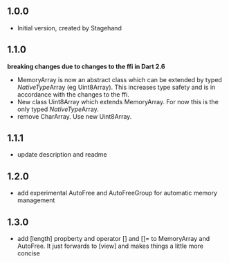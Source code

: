 ## 1.0.0

- Initial version, created by Stagehand

## 1.1.0 
**breaking changes due to changes to the ffi in Dart 2.6**
- MemoryArray is now an abstract class which can be extended by typed *NativeType*Array (eg Uint8Array). This increases type safety and is in accordance with the changes to the ffi.
- New class Uint8Array which extends MemoryArray. For now this is the only typed *NativeType*Array.
- remove CharArray. Use new Uint8Array.

## 1.1.1
- update description and readme

## 1.2.0
- add experimental AutoFree and AutoFreeGroup for automatic memory management

## 1.3.0
- add [length] propberty and operator [] and []= to MemoryArray and AutoFree. It just forwards to [view] and makes things a little more concise
